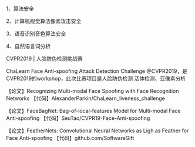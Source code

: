 
1、算法安全

2、计算机视觉算法像素攻击安全

3、语音识别音色算法安全

4、自然语言词分析


CVPR2019 | 人脸防伪检测挑战赛

ChaLearn Face Anti-spoofing Attack Detection Challenge @CVPR2019，是CVPR2019的workshop，此次比赛项目是人脸防伪检测
活体检测、亚像素分析

【论文】Recognizing Multi-modal Face Spoofing with Face Recognition Networks
【代码】AlexanderParkin/ChaLearn_liveness_challenge

【论文】FaceBagNet: Bag-of-local-features Model for Multi-modal Face Anti-spoofing
【代码】SeuTao/CVPR19-Face-Anti-spoofing

【论文】FeatherNets: Convolutional Neural Networks as Ligh as Feather for Face Anti-spoofing
【代码】github.com/SoftwareGift

